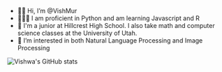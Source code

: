 - 👋🏾 Hi, I’m @VishMur
- 👨🏾‍💻 I am proficient in Python and am learning Javascript and R
- 🏫 I'm a junior at Hillcrest High School. I also take math and computer science classes at the University of Utah.
- 🤔 I’m interested in both Natural Language Processing and Image Processing

![Vishwa's GitHub stats](https://github-readme-stats.vercel.app/api?username=vishmur&theme=gotham&show_icons=true)

<!---
VishMur/VishMur is a ✨ special ✨ repository because its `README.md` (this file) appears on your GitHub profile.
You can click the Preview link to take a look at your changes.
--->
